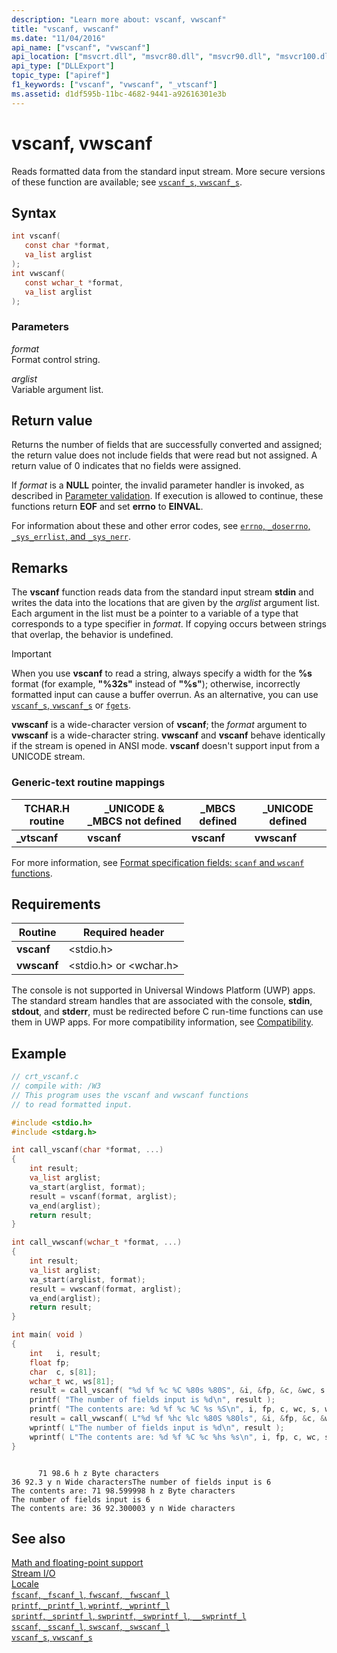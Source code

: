 ```yaml
---
description: "Learn more about: vscanf, vwscanf"
title: "vscanf, vwscanf"
ms.date: "11/04/2016"
api_name: ["vscanf", "vwscanf"]
api_location: ["msvcrt.dll", "msvcr80.dll", "msvcr90.dll", "msvcr100.dll", "msvcr100_clr0400.dll", "msvcr110.dll", "msvcr110_clr0400.dll", "msvcr120.dll", "msvcr120_clr0400.dll", "ucrtbase.dll"]
api_type: ["DLLExport"]
topic_type: ["apiref"]
f1_keywords: ["vscanf", "vwscanf", "_vtscanf"]
ms.assetid: d1df595b-11bc-4682-9441-a92616301e3b
---
```

# vscanf, vwscanf

Reads formatted data from the standard input stream. More secure versions of these function are available; see [`vscanf_s`, `vwscanf_s`](vscanf-s-vwscanf-s.md).

## Syntax

```C
int vscanf(
   const char *format,
   va_list arglist
);
int vwscanf(
   const wchar_t *format,
   va_list arglist
);
```

### Parameters

*format*<br/>
Format control string.

*arglist*<br/>
Variable argument list.

## Return value

Returns the number of fields that are successfully converted and assigned; the return value does not include fields that were read but not assigned. A return value of 0 indicates that no fields were assigned.

If *format* is a **NULL** pointer, the invalid parameter handler is invoked, as described in [Parameter validation](../parameter-validation.md). If execution is allowed to continue, these functions return **EOF** and set **errno** to **EINVAL**.

For information about these and other error codes, see [`errno`, `_doserrno`, `_sys_errlist`, and `_sys_nerr`](../errno-doserrno-sys-errlist-and-sys-nerr.md).

## Remarks

The **vscanf** function reads data from the standard input stream **stdin** and writes the data into the locations that are given by the *arglist* argument list. Each argument in the list must be a pointer to a variable of a type that corresponds to a type specifier in *format*. If copying occurs between strings that overlap, the behavior is undefined.

> [!IMPORTANT]
> When you use **vscanf** to read a string, always specify a width for the **%s** format (for example, **"%32s"** instead of **"%s"**); otherwise, incorrectly formatted input can cause a buffer overrun. As an alternative, you can use [`vscanf_s`, `vwscanf_s`](vscanf-s-vwscanf-s.md) or [`fgets`](fgets-fgetws.md).

**vwscanf** is a wide-character version of **vscanf**; the *format* argument to **vwscanf** is a wide-character string. **vwscanf** and **vscanf** behave identically if the stream is opened in ANSI mode. **vscanf** doesn't support input from a UNICODE stream.

### Generic-text routine mappings

|TCHAR.H routine|_UNICODE & _MBCS not defined|_MBCS defined|_UNICODE defined|
|---------------------|------------------------------------|--------------------|-----------------------|
|**_vtscanf**|**vscanf**|**vscanf**|**vwscanf**|

For more information, see [Format specification fields: `scanf` and `wscanf` functions](../format-specification-fields-scanf-and-wscanf-functions.md).

## Requirements

|Routine|Required header|
|-------------|---------------------|
|**vscanf**|\<stdio.h>|
|**vwscanf**|\<stdio.h> or \<wchar.h>|

The console is not supported in Universal Windows Platform (UWP) apps. The standard stream handles that are associated with the console, **stdin**, **stdout**, and **stderr**, must be redirected before C run-time functions can use them in UWP apps. For more compatibility information, see [Compatibility](../compatibility.md).

## Example

```C
// crt_vscanf.c
// compile with: /W3
// This program uses the vscanf and vwscanf functions
// to read formatted input.

#include <stdio.h>
#include <stdarg.h>

int call_vscanf(char *format, ...)
{
    int result;
    va_list arglist;
    va_start(arglist, format);
    result = vscanf(format, arglist);
    va_end(arglist);
    return result;
}

int call_vwscanf(wchar_t *format, ...)
{
    int result;
    va_list arglist;
    va_start(arglist, format);
    result = vwscanf(format, arglist);
    va_end(arglist);
    return result;
}

int main( void )
{
    int   i, result;
    float fp;
    char  c, s[81];
    wchar_t wc, ws[81];
    result = call_vscanf( "%d %f %c %C %80s %80S", &i, &fp, &c, &wc, s, ws );
    printf( "The number of fields input is %d\n", result );
    printf( "The contents are: %d %f %c %C %s %S\n", i, fp, c, wc, s, ws);
    result = call_vwscanf( L"%d %f %hc %lc %80S %80ls", &i, &fp, &c, &wc, s, ws );
    wprintf( L"The number of fields input is %d\n", result );
    wprintf( L"The contents are: %d %f %C %c %hs %s\n", i, fp, c, wc, s, ws);
}
```

```Output

      71 98.6 h z Byte characters
36 92.3 y n Wide charactersThe number of fields input is 6
The contents are: 71 98.599998 h z Byte characters
The number of fields input is 6
The contents are: 36 92.300003 y n Wide characters
```

## See also

[Math and floating-point support](../floating-point-support.md)\
[Stream I/O](../stream-i-o.md)\
[Locale](../locale.md)\
[`fscanf`, `_fscanf_l`, `fwscanf`, `_fwscanf_l`](fscanf-fscanf-l-fwscanf-fwscanf-l.md)\
[`printf`, `_printf_l`, `wprintf`, `_wprintf_l`](printf-printf-l-wprintf-wprintf-l.md)\
[`sprintf`, `_sprintf_l`, `swprintf`, `_swprintf_l`, `__swprintf_l`](sprintf-sprintf-l-swprintf-swprintf-l-swprintf-l.md)\
[`sscanf`, `_sscanf_l`, `swscanf`, `_swscanf_l`](sscanf-sscanf-l-swscanf-swscanf-l.md)\
[`vscanf_s`, `vwscanf_s`](vscanf-s-vwscanf-s.md)
